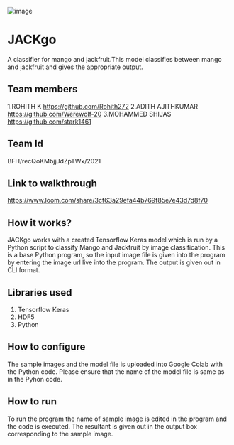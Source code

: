 ![image](https://user-images.githubusercontent.com/65900177/119472512-eff4a180-bd67-11eb-8e76-1a36a508398a.png)
# JACKgo
A classifier for mango and jackfruit.This model classifies between mango and jackfruit and gives the appropriate output.
## Team members
1.ROHITH K https://github.com/Rohith272
2.ADITH AJITHKUMAR https://github.com/Werewolf-20
3.MOHAMMED SHIJAS https://github.com/stark1461 
## Team Id
BFH/recQoKMbjjJdZpTWx/2021
## Link to walkthrough
https://www.loom.com/share/3cf63a29efa44b769f85e7e43d7d8f70
## How it works?
JACKgo works with a created Tensorflow Keras model which is run by a Python script to classify Mango and Jackfruit by image classification. This is a base Python program, so the input image file is given into the program by entering the image url live into the program. The output is given out in CLI format.
## Libraries used
1. Tensorflow Keras
2. HDF5
3. Python
## How to configure
The sample images and the model file is uploaded into Google Colab with the Python code. Please ensure that the name of the model file is same as in the Pyhon code.
## How to run
To run the program the name of sample image is edited in the program and the code is executed. The resultant is given out in the output box corresponding to the sample image.
